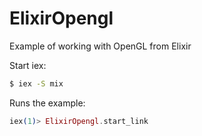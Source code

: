 # ElixirOpengl

Example of working with OpenGL from Elixir

Start iex:

```sh
$ iex -S mix
```

Runs the example:

```elixir
iex(1)> ElixirOpengl.start_link
```
